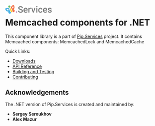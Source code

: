 # <img src="https://github.com/pip-services/pip-services/raw/master/design/Logo.png" alt="Pip.Services Logo" style="max-width:30%"> <br/> Memcached components for .NET

This component library is a part of [Pip.Services](https://github.com/pip-services/pip-services) project.
It contains Memcached components: MemcachedLock and MemcachedCache

Quick Links:

* [Downloads](https://github.com/pip-services3-dotnet/pip-services3-memcached-dotnet/blob/master/doc/Downloads.md)
* [API Reference](https://pip-services3-dotnet.github.io/pip-services3-memcached-dotnet/)
* [Building and Testing](https://github.com/pip-services3-dotnet/pip-services3-memcached-dotnet/blob/master/doc/Development.md)
* [Contributing](https://github.com/pip-services3-dotnet/pip-services3-memcached-dotnet/blob/master/doc/Development.md/#contrib)

## Acknowledgements

The .NET version of Pip.Services is created and maintained by:
- **Sergey Seroukhov**
- **Alex Mazur**

